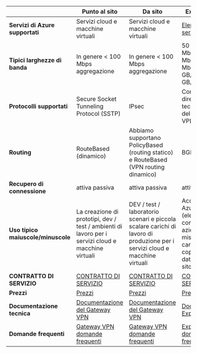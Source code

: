 |                              | **Punto al sito**                                                                            | **Da sito**                                                                                        | **ExpressRoute**                                                                                                                     |
|------------------------------|----------------------------------------------------------------------------------------------|---------------------------------------------------------------------------------------------------------|--------------------------------------------------------------------------------------------------------------------------------------|
| **Servizi di Azure supportati** | Servizi cloud e macchine virtuali                                                          | Servizi cloud e macchine virtuali                                                                     | [Elenco dei servizi](../expressroute/expressroute-faqs.md#supported-services)                                                       |
| **Tipici larghezze di banda**       | In genere < 100 Mbps aggregazione                                                               | In genere < 100 Mbps aggregazione                                                                          | 50 Mbps, 100 Mbps, 200 Mbps, 500 Mbps, GB/1 s, 2 GB/s, 5 GB/s, 10 GB/s                                                               |
| **Protocolli supportati**      | Secure Socket Tunneling Protocol (SSTP)                                                     | IPsec                                                | Connessione diretta su VLAN, tecnologie VPN del NSP (MPLS, VPLS,...)                                                                                                    |
| **Routing**                  | RouteBased (dinamico)                                                                        | Abbiamo supportano PolicyBased (routing statico) e RouteBased (VPN routing dinamico)                 | BGP                                                                                                                                  |
| **Recupero di connessione**    | attiva passiva                                                                               | attiva passiva                                                                                          | attivo attivo                                                                                                                        |
| **Uso tipico maiuscole/minuscole**         | La creazione di prototipi, dev / test / ambienti di lavoro per i servizi cloud e macchine virtuali              | DEV / test / laboratorio scenari e piccola scalare carichi di lavoro di produzione per i servizi cloud e macchine virtuali | Accedere a tutti Azure servizi (elenco convalidato), aziendali e missione critiche carichi di lavoro, copia di Backup, dati, Azure come sito DR |
| **CONTRATTO DI SERVIZIO**                      | [CONTRATTO DI SERVIZIO](https://azure.microsoft.com/support/legal/sla/)                                        | [CONTRATTO DI SERVIZIO](https://azure.microsoft.com/support/legal/sla/)                                                   | [CONTRATTO DI SERVIZIO](https://azure.microsoft.com/support/legal/sla/)                                                                                |
| **Prezzi**                  | [Prezzi](https://azure.microsoft.com/pricing/details/vpn-gateway/)                           | [Prezzi](https://azure.microsoft.com/pricing/details/vpn-gateway/)                                      | [Prezzi](https://azure.microsoft.com/pricing/details/expressroute/)                                                                   |
| **Documentazione tecnica**  | [Documentazione del Gateway VPN](https://azure.microsoft.com/documentation/services/vpn-gateway/) | [Documentazione del Gateway VPN](https://azure.microsoft.com/documentation/services/vpn-gateway/)            | [Documentazione ExpressRoute](https://azure.microsoft.com/documentation/services/expressroute/)                                        |
| **Domande frequenti**                     | [Gateway VPN domande frequenti](vpn-gateway-vpn-faq.md)                                                    | [Gateway VPN domande frequenti](vpn-gateway-vpn-faq.md)                                                               | [ExpressRoute domande frequenti](../expressroute/expressroute-faqs.md)                                                                             |
